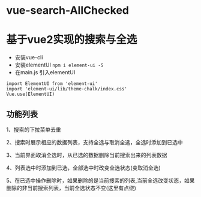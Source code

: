 # vue-search-AllChecked
# 基于vue2实现的搜索与全选

- 安装vue-cli 
- 安装elementUI `npm i element-ui -S`
- 在main.js 引入elementUI

```
import ElementUI from 'element-ui'
import 'element-ui/lib/theme-chalk/index.css'
Vue.use(ElementUI)
```


## 功能列表

1、搜索的下拉菜单去重

2、搜索时展示相应的数据列表，支持全选与取消全选，全选时添加到已选中

3、当前界面取消全选时，从已选的数据删除当前搜索出来的列表数据

4、列表选中时添加到已选，全部选中时改变全选状态(变取消全选)

5、在已选中操作删除时，如果删除的是当前搜索的列表,当前全选改变状态，如果删除的非当前搜索列表，当前全选状态不变(这里有点绕)
